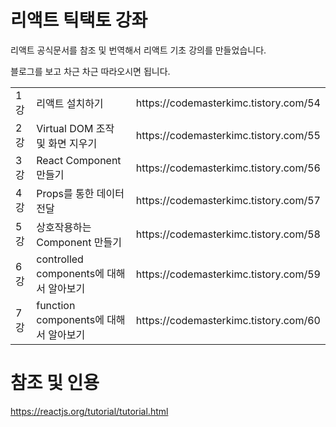 # 리액트 틱택토 강좌

리액트 공식문서를 참조 및 번역해서 리액트 기초 강의를 만들었습니다.

블로그를 보고 차근 차근 따라오시면 됩니다.

<table>
<tr>
  <td> 1강 </td>
  <td> 리액트 설치하기 </td>
  <td> https://codemasterkimc.tistory.com/54 </td>
</tr>
<tr>
  <td> 2강 </td>
  <td> Virtual DOM 조작 및 화면 지우기 </td>
  <td> https://codemasterkimc.tistory.com/55 </td>
</tr>
<tr>
  <td> 3강 </td>
  <td> React Component 만들기 </td>
  <td> https://codemasterkimc.tistory.com/56 </td>
</tr>
<tr>
  <td> 4강 </td>
  <td> Props를 통한 데이터 전달 </td>
  <td> https://codemasterkimc.tistory.com/57 </td>
</tr>
<tr>
  <td> 5강 </td>
  <td> 상호작용하는 Component 만들기 </td>
  <td> https://codemasterkimc.tistory.com/58 </td>
</tr>
<tr>
  <td> 6강 </td>
  <td> controlled components에 대해서 알아보기 </td>
  <td> https://codemasterkimc.tistory.com/59 </td>
</tr>
<tr>
  <td> 7강 </td>
  <td> function components에 대해서 알아보기 </td>
  <td> https://codemasterkimc.tistory.com/60 </td>
</tr>
</table>

# 참조 및 인용

https://reactjs.org/tutorial/tutorial.html
